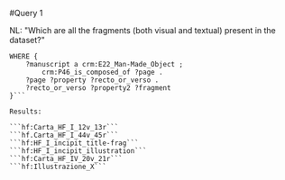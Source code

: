 #Query 1 

NL: "Which are all the fragments (both visual and textual) present in the dataset?"

```SELECT DISTINCT ?fragment
WHERE {
    ?manuscript a crm:E22_Man-Made_Object ;
        crm:P46_is_composed_of ?page . 
    ?page ?property ?recto_or_verso .
    ?recto_or_verso ?property2 ?fragment 
}```

Results: 

```hf:Carta_HF_I_12v_13r```
```hf.Carta_HF_I_44v_45r```
```hf:HF_I_incipit_title-frag```
```hf:HF_I_incipit_illustration```
```hf:Carta_HF_IV_20v_21r```
```hf:Illustrazione_X```
